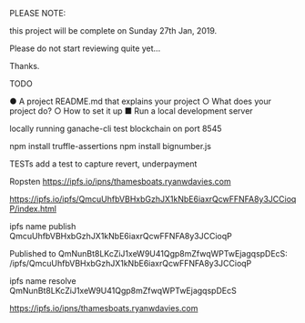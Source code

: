  

PLEASE NOTE:

this project will be complete on Sunday 27th Jan, 2019.

Please do not start reviewing quite yet...

Thanks.















TODO

●          A project README.md that explains your project
○          What does your project do?
○          How to set it up
■          Run a local development server

locally running ganache-cli test blockchain on port 8545



npm install truffle-assertions
npm install bignumber.js

TESTs add a test to capture revert, underpayment

Ropsten
https://ipfs.io/ipns/thamesboats.ryanwdavies.com



https://ipfs.io/ipfs/QmcuUhfbVBHxbGzhJX1kNbE6iaxrQcwFFNFA8y3JCCioqP/index.html

ipfs name publish QmcuUhfbVBHxbGzhJX1kNbE6iaxrQcwFFNFA8y3JCCioqP



Published to QmNunBt8LKcZiJ1xeW9U41Qgp8mZfwqWPTwEjagqspDEcS: /ipfs/QmcuUhfbVBHxbGzhJX1kNbE6iaxrQcwFFNFA8y3JCCioqP

ipfs name resolve QmNunBt8LKcZiJ1xeW9U41Qgp8mZfwqWPTwEjagqspDEcS

https://ipfs.io/ipns/thamesboats.ryanwdavies.com
